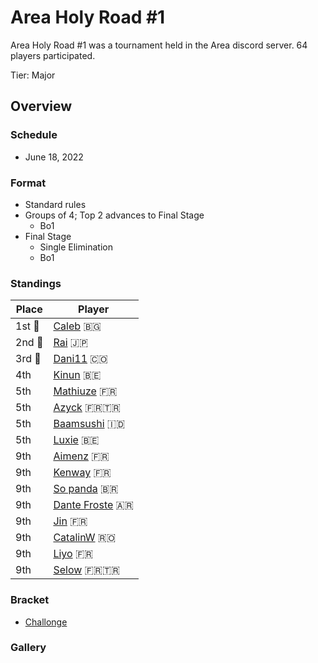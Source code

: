 # Area Holy Road #1

Area Holy Road #1 was a tournament held in the Area discord server.
64 players participated.

Tier: Major

## Overview

### Schedule
- June 18, 2022

### Format
- Standard rules
- Groups of 4; Top 2 advances to Final Stage
  - Bo1 
- Final Stage
  - Single Elimination
  - Bo1

### Standings

|Place|Player|
|-|-|
|1st :1st_place_medal:|[Caleb](../../players/bulgarian/caleb.md) :bulgaria:|
|2nd :2nd_place_medal:|[Rai](../../players/japanese/rai.md) :jp:|
|3rd :3rd_place_medal:|[Dani11](../../players/colombian/dani11.md) :colombia:|
|4th|[Kinun](../../players/belgian/kinun.md) :belgium:|
|5th|[Mathiuze](../../players/french/mathiuze.md) :fr:|
|5th|[Azyck](../../players/french/azyck.md) :fr::tr:|
|5th|[Baamsushi](../../players/indonesian/baamsushi.md) :indonesia:|
|5th|[Luxie](../../players/belgian/luxie.md) :belgium:|
|9th|[Aimenz](../../players/french/aimenz.md) :fr:|
|9th|[Kenway](../../players/french/kenway.md) :fr:|
|9th|[So panda](../../players/brazilian/panda.md) :brazil:|
|9th|[Dante Froste](../../players/argentinian/dantefroste.md) :argentina:|
|9th|[Jin](../../players/french/jin.md) :fr:|
|9th|[CatalinW](../../players/romanian/catalinw.md) :romania:|
|9th|[Liyo](../../players/french/koro.md) :fr:|
|9th|[Selow](../../players/french/$elow.md) :fr::tr:|

### Bracket
- [Challonge](https://challonge.com/fr/holyroad)

### Gallery
